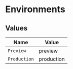 # Environments


## Values

| Name         | Value        |
| ------------ | ------------ |
| `Preview`    | preview      |
| `Production` | production   |